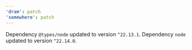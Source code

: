 ```yaml
---
'dram': patch
'somewhere': patch
---
```

Dependency `@types/node` updated to version `^22.13.1`. Dependency `node` updated to version `^22.14.0`.
